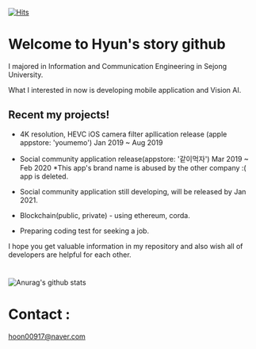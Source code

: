 [![Hits](https://hits.seeyoufarm.com/api/count/incr/badge.svg?url=https%3A%2F%2Fgithub.com%2Fhyunstory&count_bg=%2379C83D&title_bg=%23555555&icon=&icon_color=%23E7E7E7&title=hits&edge_flat=false)](https://hits.seeyoufarm.com)


# Welcome to Hyun's story github

I majored in Information and Communication Engineering in Sejong University.

What I interested in now is developing mobile application and Vision AI.

## Recent my projects!
 - 4K resolution, HEVC iOS camera filter apllication release (apple appstore: 'youmemo') Jan 2019 ~ Aug 2019
 
 - Social community application release(appstore: '같이먹자') Mar 2019 ~ Feb 2020
 *This app's brand name is abused by the other company :( app is deleted. 

 - Social community application still developing, will be released by Jan 2021.
 
 - Blockchain(public, private) - using ethereum, corda.
 
 - Preparing coding test for seeking a job.



I hope you get valuable information in my repository and also wish all of developers are helpful for each other.
#
#

![Anurag's github stats](https://github-readme-stats.vercel.app/api?username=hyunstory&count_private=true&show_icons=true)
#
#

# Contact : 
hoon00917@naver.com




